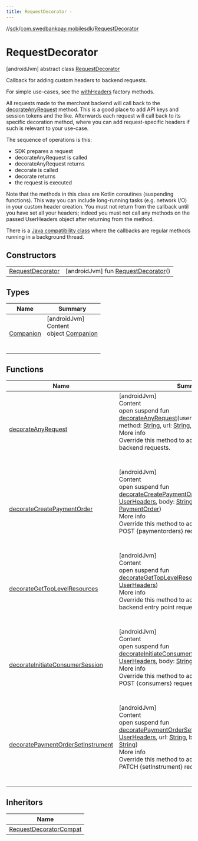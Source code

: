 ```yaml
---
title: RequestDecorator -
---
```

//[sdk](../../../index)/[com.swedbankpay.mobilesdk](../index)/[RequestDecorator](index)



# RequestDecorator  
 [androidJvm] abstract class [RequestDecorator](index)

Callback for adding custom headers to backend requests.



For simple use-cases, see the [withHeaders](-companion/with-headers) factory methods.



All requests made to the merchant backend will call back to the [decorateAnyRequest](decorate-any-request) method. This is a good place to add API keys and session tokens and the like. Afterwards each request will call back to its specific decoration method, where you can add request-specific headers if such is relevant to your use-case.



The sequence of operations is this:

<ul><li>SDK prepares a request</li><li>decorateAnyRequest is called</li><li>decorateAnyRequest returns</li><li>decorate<SpecificRequest> is called</li><li>decorate<SpecificRequest> returns</li><li>the request is executed</li></ul>

Note that the methods in this class are Kotlin coroutines (suspending functions). This way you can include long-running tasks (e.g. network I/O) in your custom header creation. You must not return from the callback until you have set all your headers; indeed you must not call any methods on the passed UserHeaders object after returning from the method.



There is a [Java compatibility class](../-request-decorator-compat/index) where the callbacks are regular methods running in a background thread.

   


## Constructors  
  
| | |
|---|---|
| <a name="com.swedbankpay.mobilesdk/RequestDecorator/RequestDecorator/#/PointingToDeclaration/"></a>[RequestDecorator](-request-decorator)| <a name="com.swedbankpay.mobilesdk/RequestDecorator/RequestDecorator/#/PointingToDeclaration/"></a> [androidJvm] fun [RequestDecorator](-request-decorator)()   <br>|


## Types  
  
|  Name |  Summary | 
|---|---|
| <a name="com.swedbankpay.mobilesdk/RequestDecorator.Companion///PointingToDeclaration/"></a>[Companion](-companion/index)| <a name="com.swedbankpay.mobilesdk/RequestDecorator.Companion///PointingToDeclaration/"></a>[androidJvm]  <br>Content  <br>object [Companion](-companion/index)  <br><br><br>|


## Functions  
  
|  Name |  Summary | 
|---|---|
| <a name="com.swedbankpay.mobilesdk/RequestDecorator/decorateAnyRequest/#com.swedbankpay.mobilesdk.UserHeaders#kotlin.String#kotlin.String#kotlin.String?/PointingToDeclaration/"></a>[decorateAnyRequest](decorate-any-request)| <a name="com.swedbankpay.mobilesdk/RequestDecorator/decorateAnyRequest/#com.swedbankpay.mobilesdk.UserHeaders#kotlin.String#kotlin.String#kotlin.String?/PointingToDeclaration/"></a>[androidJvm]  <br>Content  <br>open suspend fun [decorateAnyRequest](decorate-any-request)(userHeaders: [UserHeaders](../-user-headers/index), method: [String](https://kotlinlang.org/api/latest/jvm/stdlib/kotlin/-string/index.html), url: [String](https://kotlinlang.org/api/latest/jvm/stdlib/kotlin/-string/index.html), body: [String](https://kotlinlang.org/api/latest/jvm/stdlib/kotlin/-string/index.html)?)  <br>More info  <br>Override this method to add custom headers to all backend requests.  <br><br><br>|
| <a name="com.swedbankpay.mobilesdk/RequestDecorator/decorateCreatePaymentOrder/#com.swedbankpay.mobilesdk.UserHeaders#kotlin.String#com.swedbankpay.mobilesdk.PaymentOrder/PointingToDeclaration/"></a>[decorateCreatePaymentOrder](decorate-create-payment-order)| <a name="com.swedbankpay.mobilesdk/RequestDecorator/decorateCreatePaymentOrder/#com.swedbankpay.mobilesdk.UserHeaders#kotlin.String#com.swedbankpay.mobilesdk.PaymentOrder/PointingToDeclaration/"></a>[androidJvm]  <br>Content  <br>open suspend fun [decorateCreatePaymentOrder](decorate-create-payment-order)(userHeaders: [UserHeaders](../-user-headers/index), body: [String](https://kotlinlang.org/api/latest/jvm/stdlib/kotlin/-string/index.html), paymentOrder: [PaymentOrder](../-payment-order/index))  <br>More info  <br>Override this method to add custom headers to the POST {paymentorders} request.  <br><br><br>|
| <a name="com.swedbankpay.mobilesdk/RequestDecorator/decorateGetTopLevelResources/#com.swedbankpay.mobilesdk.UserHeaders/PointingToDeclaration/"></a>[decorateGetTopLevelResources](decorate-get-top-level-resources)| <a name="com.swedbankpay.mobilesdk/RequestDecorator/decorateGetTopLevelResources/#com.swedbankpay.mobilesdk.UserHeaders/PointingToDeclaration/"></a>[androidJvm]  <br>Content  <br>open suspend fun [decorateGetTopLevelResources](decorate-get-top-level-resources)(userHeaders: [UserHeaders](../-user-headers/index))  <br>More info  <br>Override this method to add custom headers to the backend entry point request.  <br><br><br>|
| <a name="com.swedbankpay.mobilesdk/RequestDecorator/decorateInitiateConsumerSession/#com.swedbankpay.mobilesdk.UserHeaders#kotlin.String#com.swedbankpay.mobilesdk.Consumer/PointingToDeclaration/"></a>[decorateInitiateConsumerSession](decorate-initiate-consumer-session)| <a name="com.swedbankpay.mobilesdk/RequestDecorator/decorateInitiateConsumerSession/#com.swedbankpay.mobilesdk.UserHeaders#kotlin.String#com.swedbankpay.mobilesdk.Consumer/PointingToDeclaration/"></a>[androidJvm]  <br>Content  <br>open suspend fun [decorateInitiateConsumerSession](decorate-initiate-consumer-session)(userHeaders: [UserHeaders](../-user-headers/index), body: [String](https://kotlinlang.org/api/latest/jvm/stdlib/kotlin/-string/index.html), consumer: [Consumer](../-consumer/index))  <br>More info  <br>Override this method to add custom headers to the POST {consumers} request.  <br><br><br>|
| <a name="com.swedbankpay.mobilesdk/RequestDecorator/decoratePaymentOrderSetInstrument/#com.swedbankpay.mobilesdk.UserHeaders#kotlin.String#kotlin.String#kotlin.String/PointingToDeclaration/"></a>[decoratePaymentOrderSetInstrument](decorate-payment-order-set-instrument)| <a name="com.swedbankpay.mobilesdk/RequestDecorator/decoratePaymentOrderSetInstrument/#com.swedbankpay.mobilesdk.UserHeaders#kotlin.String#kotlin.String#kotlin.String/PointingToDeclaration/"></a>[androidJvm]  <br>Content  <br>open suspend fun [decoratePaymentOrderSetInstrument](decorate-payment-order-set-instrument)(userHeaders: [UserHeaders](../-user-headers/index), url: [String](https://kotlinlang.org/api/latest/jvm/stdlib/kotlin/-string/index.html), body: [String](https://kotlinlang.org/api/latest/jvm/stdlib/kotlin/-string/index.html), instrument: [String](https://kotlinlang.org/api/latest/jvm/stdlib/kotlin/-string/index.html))  <br>More info  <br>Override this method to add custom headers to the PATCH {setInstrument} request of a payment order.  <br><br><br>|


## Inheritors  
  
|  Name | 
|---|
| <a name="com.swedbankpay.mobilesdk/RequestDecoratorCompat///PointingToDeclaration/"></a>[RequestDecoratorCompat](../-request-decorator-compat/index)|

